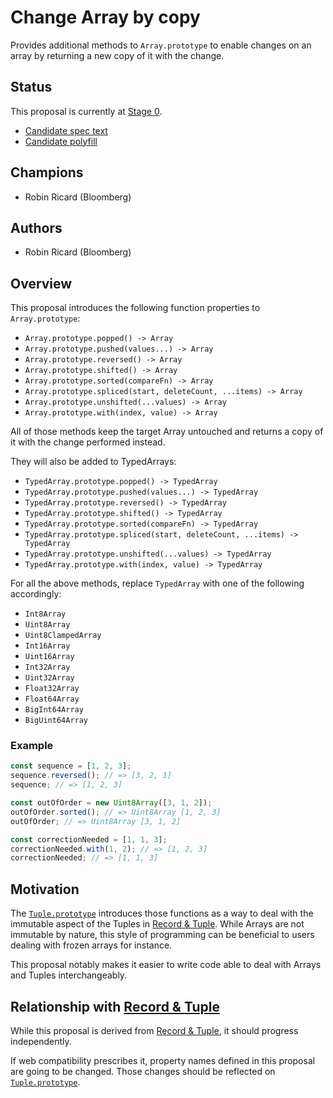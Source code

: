 # Change Array by copy

Provides additional methods to `Array.prototype` to enable changes on an array by returning a new copy of it with the change.

## Status

This proposal is currently at [Stage 0].

- [Candidate spec text][spec]
- [Candidate polyfill][poly]

[Stage 0]: https://github.com/tc39/proposals/blob/master/stage-0-proposals.md
[spec]: http://www.rricard.me/proposal-change-array-by-copy/
[poly]: ./polyfill.js


## Champions

- Robin Ricard (Bloomberg)

## Authors

- Robin Ricard (Bloomberg)

## Overview

This proposal introduces the following function properties to `Array.prototype`:

- `Array.prototype.popped() -> Array`
- `Array.prototype.pushed(values...) -> Array`
- `Array.prototype.reversed() -> Array`
- `Array.prototype.shifted() -> Array`
- `Array.prototype.sorted(compareFn) -> Array`
- `Array.prototype.spliced(start, deleteCount, ...items) -> Array`
- `Array.prototype.unshifted(...values) -> Array`
- `Array.prototype.with(index, value) -> Array`

All of those methods keep the target Array untouched and returns a copy of it with the change performed instead.

They will also be added to TypedArrays:

- `TypedArray.prototype.popped() -> TypedArray`
- `TypedArray.prototype.pushed(values...) -> TypedArray`
- `TypedArray.prototype.reversed() -> TypedArray`
- `TypedArray.prototype.shifted() -> TypedArray`
- `TypedArray.prototype.sorted(compareFn) -> TypedArray`
- `TypedArray.prototype.spliced(start, deleteCount, ...items) -> TypedArray`
- `TypedArray.prototype.unshifted(...values) -> TypedArray`
- `TypedArray.prototype.with(index, value) -> TypedArray`

For all the above methods, replace `TypedArray` with one of the following accordingly:

- `Int8Array`
- `Uint8Array`
- `Uint8ClampedArray`
- `Int16Array`
- `Uint16Array`
- `Int32Array`
- `Uint32Array`
- `Float32Array`
- `Float64Array`
- `BigInt64Array`
- `BigUint64Array`

### Example

```js
const sequence = [1, 2, 3];
sequence.reversed(); // => [3, 2, 1]
sequence; // => [1, 2, 3]

const outOfOrder = new Uint8Array([3, 1, 2]);
outOfOrder.sorted(); // => Uint8Array [1, 2, 3]
outOfOrder; // => Uint8Array [3, 1, 2]

const correctionNeeded = [1, 1, 3];
correctionNeeded.with(1, 2); // => [1, 2, 3]
correctionNeeded; // => [1, 1, 3]
```

## Motivation

The [`Tuple.prototype`][tuple-proto] introduces those functions as a way to deal with the immutable aspect of the Tuples in [Record & Tuple][r-t]. While Arrays are not immutable by nature, this style of programming can be beneficial to users dealing with frozen arrays for instance.

This proposal notably makes it easier to write code able to deal with Arrays and Tuples interchangeably.

## Relationship with [Record & Tuple][r-t]

While this proposal is derived from [Record & Tuple][r-t], it should progress independently.

If web compatibility prescribes it, property names defined in this proposal are going to be changed. Those changes should be reflected on [`Tuple.prototype`][tuple-proto].

[tuple-proto]: https://tc39.es/proposal-record-tuple/#sec-properties-of-the-tuple-prototype-object
[r-t]: https://github.com/tc39/proposal-record-tuple
